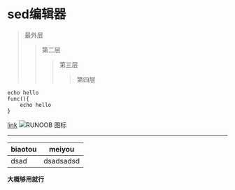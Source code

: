 # sed编辑器
> 最外层
>> 第二层
>>> 第三层
>>>> 第四层
```shell
echo hello
func(){
    echo hello
}
```
[link](http://www.baidu.com)
![RUNOOB 图标](http://static.runoob.com/images/runoob-logo.png)
***
|biaotou|meiyou|
|:------|:---:|
|dsad |dsadsadsd|

**大概够用就行**






